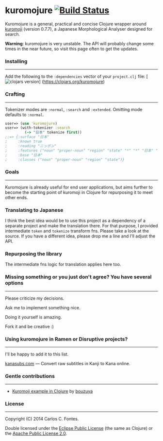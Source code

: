 kuromojure [![Build Status](https://travis-ci.org/ccfontes/kuromojure.png?branch=master)](https://travis-ci.org/ccfontes/kuromojure)
==========
Kuromojure is a general, practical and concise Clojure wrapper around
[kuromoji](https://github.com/atilika/kuromoji) (version 0.7.7), a Japanese
Morphological Analyser designed for search.

<b>Warning</b>: kuromojure is very unstable. The API will probably change some
times in the near future, so visit this page often to get the updates.

### Installing
-------
Add the following to the `:dependencies` vector of your `project.clj` file:
[![clojars version](https://clojars.org/kuromojure/latest-version.svg?raw=true)]
(https://clojars.org/kuromojure)

### Crafting
-------
Tokenizer modes are `:normal`, `:search` and `:extended`. Omitting mode
defaults to `:normal`.
```clj
user=> (use 'kuromojure)
user=> (with-tokenizer :search
         (-> "日本" tokenize first))
;;=> {:surface "日本"
;     :known true
;     :reading "ニッポン"
;     :features ("noun" "proper-noun" "region" "state" "*" "*" "日本" "ニッポン" "ニッポン")
;     :base "日本"
;     :classes ("noun" "proper-noun" "region" "state")}
```
### Goals
-------
Kuromojure is already useful for end user applications, but aims further to
become the starting point of kuromoji in Clojure for repurposing it to meet
other ends.

### Translating to Japanese
I think the best idea would be to use this project as a dependency of a
separate project and make the translation there. For that purpose, I provided
intermediate `token` and `tokenize` transform fns. Please take a look at the
source. If you have a different idea, please drop me a line and I'll adjust the
API.

### Repurposing the library
The intermediate fns logic for translation applies here too.

### Missing something or you just don't agree? You have several options
-------
Please criticize my decisions.

Ask me to implement something nice.

Doing it yourself is amazing.

Fork it and be creative :)

### Using kuromojure in Ramen or Disruptive projects?
-------
I'll be happy to add it to this list.

[kanasubs.com](http://www.kanasubs.com) — Convert raw subtitles in Kanji to
Kana online.

### Gentle contributions
-------
- [Kuromoji example in Clojure](https://github.com/bouzuya/clj-kuromoji-example)
by [bouzuya](https://github.com/bouzuya)

### License
-------
Copyright (C) 2014 Carlos C. Fontes.

Double licensed under the
[Eclipse Public License](http://www.eclipse.org/legal/epl-v10.html) (the same
as Clojure) or the
[Apache Public License 2.0](http://www.apache.org/licenses/LICENSE-2.0.html).
